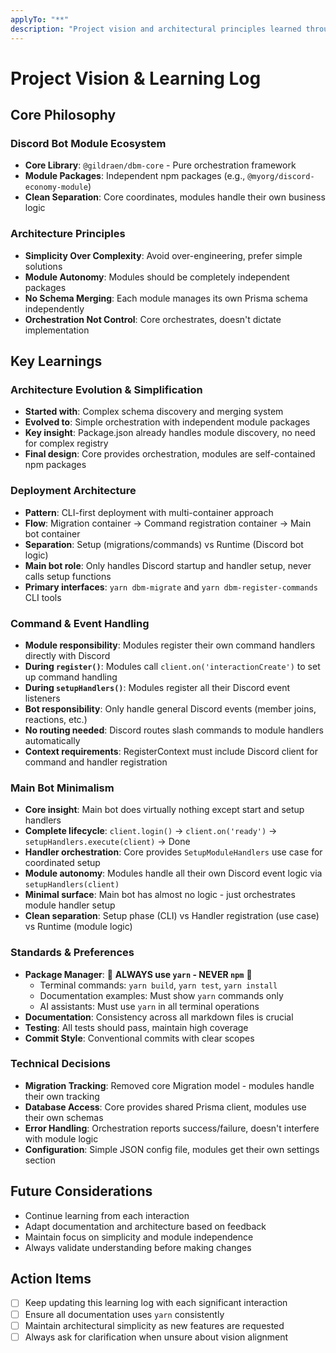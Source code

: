 ```yaml
---
applyTo: "**"
description: "Project vision and architectural principles learned through interactions"
---
```


# Project Vision & Learning Log

## Core Philosophy

### Discord Bot Module Ecosystem

- **Core Library**: `@gildraen/dbm-core` - Pure orchestration framework
- **Module Packages**: Independent npm packages (e.g., `@myorg/discord-economy-module`)
- **Clean Separation**: Core coordinates, modules handle their own business logic

### Architecture Principles

- **Simplicity Over Complexity**: Avoid over-engineering, prefer simple solutions
- **Module Autonomy**: Modules should be completely independent packages
- **No Schema Merging**: Each module manages its own Prisma schema independently
- **Orchestration Not Control**: Core orchestrates, doesn't dictate implementation

## Key Learnings

### Architecture Evolution & Simplification

- **Started with**: Complex schema discovery and merging system
- **Evolved to**: Simple orchestration with independent module packages
- **Key insight**: Package.json already handles module discovery, no need for complex registry
- **Final design**: Core provides orchestration, modules are self-contained npm packages

### Deployment Architecture

- **Pattern**: CLI-first deployment with multi-container approach
- **Flow**: Migration container → Command registration container → Main bot container
- **Separation**: Setup (migrations/commands) vs Runtime (Discord bot logic)
- **Main bot role**: Only handles Discord startup and handler setup, never calls setup functions
- **Primary interfaces**: `yarn dbm-migrate` and `yarn dbm-register-commands` CLI tools

### Command & Event Handling

- **Module responsibility**: Modules register their own command handlers directly with Discord
- **During `register()`**: Modules call `client.on('interactionCreate')` to set up command handling
- **During `setupHandlers()`**: Modules register all their Discord event listeners
- **Bot responsibility**: Only handle general Discord events (member joins, reactions, etc.)
- **No routing needed**: Discord routes slash commands to module handlers automatically
- **Context requirements**: RegisterContext must include Discord client for command and handler registration

### Main Bot Minimalism

- **Core insight**: Main bot does virtually nothing except start and setup handlers
- **Complete lifecycle**: `client.login()` → `client.on('ready')` → `setupHandlers.execute(client)` → Done
- **Handler orchestration**: Core provides `SetupModuleHandlers` use case for coordinated setup
- **Module autonomy**: Modules handle all their own Discord event logic via `setupHandlers(client)`
- **Minimal surface**: Main bot has almost no logic - just orchestrates module handler setup
- **Clean separation**: Setup phase (CLI) vs Handler registration (use case) vs Runtime (module logic)

### Standards & Preferences

- **Package Manager**: 🚨 **ALWAYS use `yarn` - NEVER `npm`** 🚨
  - Terminal commands: `yarn build`, `yarn test`, `yarn install`
  - Documentation examples: Must show `yarn` commands only
  - AI assistants: Must use `yarn` in all terminal operations
- **Documentation**: Consistency across all markdown files is crucial
- **Testing**: All tests should pass, maintain high coverage
- **Commit Style**: Conventional commits with clear scopes

### Technical Decisions

- **Migration Tracking**: Removed core Migration model - modules handle their own tracking
- **Database Access**: Core provides shared Prisma client, modules use their own schemas
- **Error Handling**: Orchestration reports success/failure, doesn't interfere with module logic
- **Configuration**: Simple JSON config file, modules get their own settings section

## Future Considerations

- Continue learning from each interaction
- Adapt documentation and architecture based on feedback
- Maintain focus on simplicity and module independence
- Always validate understanding before making changes

## Action Items

- [ ] Keep updating this learning log with each significant interaction
- [ ] Ensure all documentation uses `yarn` consistently
- [ ] Maintain architectural simplicity as new features are requested
- [ ] Always ask for clarification when unsure about vision alignment

